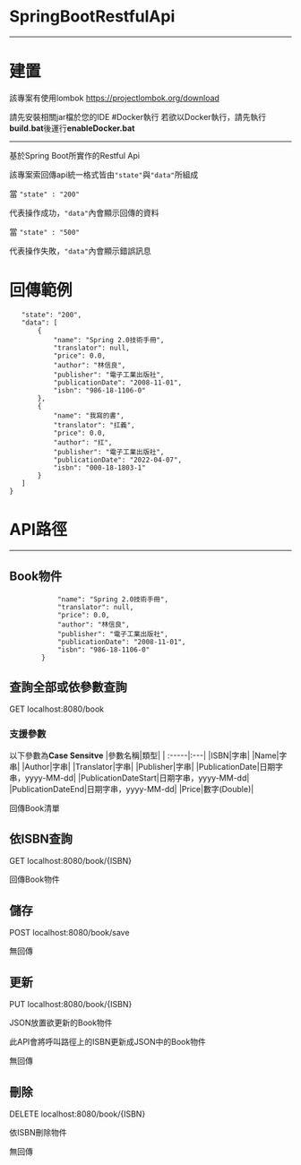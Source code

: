 # SpringBootRestfulApi
***
# 建置
 該專案有使用lombok https://projectlombok.org/download
 
 請先安裝相關jar檔於您的IDE
#Docker執行
 若欲以Docker執行，請先執行**build.bat**後運行**enableDocker.bat**
***
 基於Spring Boot所實作的Restful Api
 
 該專案索回傳api統一格式皆由`"state"`與`"data"`所組成
 
 當 `"state" : "200"`
 
 代表操作成功，`"data"`內會顯示回傳的資料
 
 當 `"state" : "500"`
 
 代表操作失敗，`"data"`內會顯示錯誤訊息
 
 # 回傳範例
 ```JSON{
    "state": "200",
    "data": [
        {
            "name": "Spring 2.0技術手冊",
            "translator": null,
            "price": 0.0,
            "author": "林信良",
            "publisher": "電子工業出版社",
            "publicationDate": "2008-11-01",
            "isbn": "986-18-1106-0"
        },
        {
            "name": "我寫的書",
            "translator": "扛義",
            "price": 0.0,
            "author": "扛",
            "publisher": "電子工業出版社",
            "publicationDate": "2022-04-07",
            "isbn": "000-18-1803-1"
        }
    ]
}
```
 
# API路徑
***
## Book物件
```JSON{
            "name": "Spring 2.0技術手冊",
            "translator": null,
            "price": 0.0,
            "author": "林信良",
            "publisher": "電子工業出版社",
            "publicationDate": "2008-11-01",
            "isbn": "986-18-1106-0"
        }
  ```
        
 ## 查詢全部或依參數查詢
  GET localhost:8080/book

  ### 支援參數
  以下參數為**Case Sensitve**
  |參數名稱|類型|
  | :-----|:---|
  |ISBN|字串|
  |Name|字串|
  |Author|字串|
  |Translator|字串|
  |Publisher|字串|
  |PublicationDate|日期字串，yyyy-MM-dd|
  |PublicationDateStart|日期字串，yyyy-MM-dd|
  |PublicationDateEnd|日期字串，yyyy-MM-dd|
  |Price|數字(Double)|
  
  回傳Book清單
 ## 依ISBN查詢
  GET localhost:8080/book/{ISBN}
  
  回傳Book物件
 ## 儲存
  POST localhost:8080/book/save
  
  無回傳
 ## 更新
  PUT localhost:8080/book/{ISBN}
  
  JSON放置欲更新的Book物件
  
  此API會將呼叫路徑上的ISBN更新成JSON中的Book物件
  
  無回傳
 ## 刪除
  DELETE localhost:8080/book/{ISBN}
  
  依ISBN刪除物件
  
  無回傳

